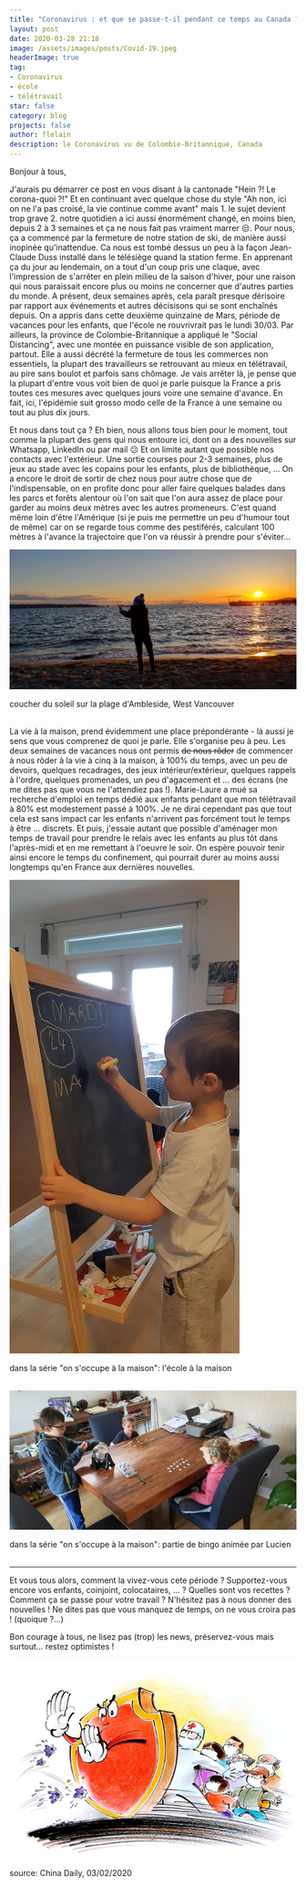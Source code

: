```yaml
---
title: "Coronavirus : et que se passe-t-il pendant ce temps au Canada ?"
layout: post
date: 2020-03-28 21:18
image: /assets/images/posts/Covid-19.jpeg
headerImage: true
tag:
- Coronavirus
- école
- télétravail
star: false
category: blog
projects: false
author: flelain
description: le Coronavirus vu de Colombie-Britannique, Canada
---
```


Bonjour à tous,

J'aurais pu démarrer ce post en vous disant à la cantonade "Hein ?! Le corona-quoi ?!" Et en continuant avec quelque chose du style "Ah non, ici on ne l'a pas croisé, la vie continue comme avant" mais 1. le sujet devient trop grave 2. notre quotidien a ici aussi énormément changé, en moins bien, depuis 2 à 3 semaines et ça ne nous fait pas vraiment marrer :unamused:. Pour nous, ça a commencé par la fermeture de notre station de ski, de manière aussi inopinée qu'inattendue. Ca nous est tombé dessus un peu à la façon Jean-Claude Duss installé dans le télésiège quand la station ferme. En apprenant ça du jour au lendemain, on a tout d'un coup pris une claque, avec l'impression de s'arrêter en plein milieu de la saison d'hiver, pour une raison qui nous paraissait encore plus ou moins ne concerner que d'autres parties du monde. A présent, deux semaines après, cela paraît presque dérisoire par rapport aux événements et autres décisisons qui se sont enchaînés depuis. On a appris dans cette deuxième quinzaine de Mars, période de vacances pour les enfants, que l'école ne rouvrivrait pas le lundi 30/03. Par ailleurs, la province de Colombie-Britannique a appliqué le "Social Distancing", avec une montée en puissance visible de son application, partout. Elle a aussi décrété la fermeture de tous les commerces non essentiels, la plupart des travailleurs se retrouvant au mieux en télétravail, au pire sans boulot et parfois sans chômage. Je vais arrêter là, je pense que la plupart d'entre vous voit bien de quoi je parle puisque la France a pris toutes ces mesures avec quelques jours voire une semaine d'avance. En fait, ici, l'épidémie suit grosso modo celle de la France à une semaine ou tout au plus dix jours.

Et nous dans tout ça ? Eh bien, nous allons tous bien pour le moment, tout comme la plupart des gens qui nous entoure ici, dont on a des nouvelles sur Whatsapp, LinkedIn ou par mail :confused: Et on limite autant que possible nos contacts avec l'extérieur. Une sortie courses pour 2-3 semaines, plus de jeux au stade avec les copains pour les enfants, plus de bibliothèque, ... On a encore le droit de sortir de chez nous pour autre chose que de l'indispensable, on en profite donc pour aller faire quelques balades dans les parcs et forêts alentour où l'on sait que l'on aura assez de place pour garder au moins deux mètres avec les autres promeneurs. C'est quand même loin d'être l'Amérique (si je puis me permettre un peu d'humour tout de même) car on se regarde tous comme des pestiférés, calculant 100 mètres à l'avance la trajectoire que l'on va réussir à prendre pour s'éviter...

![Markdowm Image](/assets/images/posts/Ambleside_sunset.jpg)
<figcaption class="caption">coucher du soleil sur la plage d'Ambleside, West Vancouver</figcaption>
<br>

La vie à la maison, prend évidemment une place prépondérante - là aussi je sens que vous comprenez de quoi je parle. Elle s'organise peu à peu. Les deux semaines de vacances nous ont permis ~~de nous rôder~~ de commencer à nous rôder à la vie à cinq à la maison, à 100% du temps, avec un peu de devoirs, quelques recadrages, des jeux intérieur/extérieur, quelques rappels à l'ordre, quelques promenades, un peu d'agacement et ... des écrans (ne me dites pas que vous ne l'attendiez pas !). Marie-Laure a mué sa recherche d'emploi en temps dédié aux enfants pendant que mon télétravail à 80% est modestement passé à 100%. Je ne dirai cependant pas que tout cela est sans impact car les enfants n'arrivent pas forcément tout le temps à être ... discrets. Et puis, j'essaie autant que possible d'aménager mon temps de travail pour prendre le relais avec les enfants au plus tôt dans l'après-midi et en me remettant à l'oeuvre le soir. On espère pouvoir tenir ainsi encore le temps du confinement, qui pourrait durer au moins aussi longtemps qu'en France aux dernières nouvelles.

![Markdowm Image](/assets/images/posts/school_at_home.jpg)
<figcaption class="caption">dans la série "on s'occupe à la maison": l'école à la maison</figcaption>
<br>

![Markdowm Image](/assets/images/posts/bingo.jpg)
<figcaption class="caption">dans la série "on s'occupe à la maison": partie de bingo animée par Lucien</figcaption>
<br>

---
Et vous tous alors, comment la vivez-vous cete période ? Supportez-vous encore vos enfants, coinjoint, colocataires, ... ? Quelles sont vos recettes ? Comment ça se passe pour votre travail ? N'hésitez pas à nous donner des nouvelles ! Ne dites pas que vous manquez de temps, on ne vous croira pas ! (quoique ?...)

Bon courage à tous, ne lisez pas (trop) les news, préservez-vous mais surtout... restez optimistes !

![Markdowm Image](/assets/images/posts/fighting_Corona.jpg)
<figcaption class="caption">source: China Daily, 03/02/2020</figcaption>
<br>
